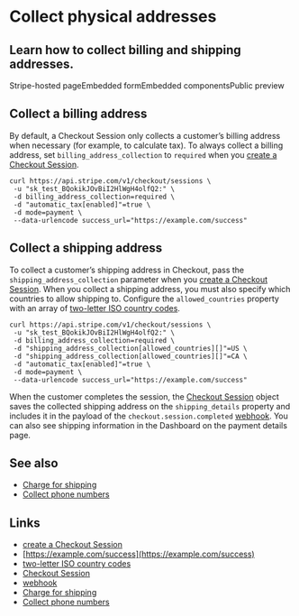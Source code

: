 # Collect physical addresses

## Learn how to collect billing and shipping addresses.

Stripe-hosted pageEmbedded formEmbedded componentsPublic preview
## Collect a billing address

By default, a Checkout Session only collects a customer’s billing address when
necessary (for example, to calculate tax). To always collect a billing address,
set `billing_address_collection` to `required` when you [create a Checkout
Session](https://docs.stripe.com/api/checkout/sessions/create).

```
curl https://api.stripe.com/v1/checkout/sessions \
 -u "sk_test_BQokikJOvBiI2HlWgH4olfQ2:" \
 -d billing_address_collection=required \
 -d "automatic_tax[enabled]"=true \
 -d mode=payment \
 --data-urlencode success_url="https://example.com/success"
```

## Collect a shipping address

To collect a customer’s shipping address in Checkout, pass the
`shipping_address_collection` parameter when you [create a Checkout
Session](https://docs.stripe.com/api/checkout/sessions/create). When you collect
a shipping address, you must also specify which countries to allow shipping to.
Configure the `allowed_countries` property with an array of [two-letter ISO
country codes](https://www.nationsonline.org/oneworld/country_code_list.htm).

```
curl https://api.stripe.com/v1/checkout/sessions \
 -u "sk_test_BQokikJOvBiI2HlWgH4olfQ2:" \
 -d billing_address_collection=required \
 -d "shipping_address_collection[allowed_countries][]"=US \
 -d "shipping_address_collection[allowed_countries][]"=CA \
 -d "automatic_tax[enabled]"=true \
 -d mode=payment \
 --data-urlencode success_url="https://example.com/success"
```

When the customer completes the session, the [Checkout
Session](https://docs.stripe.com/api/checkout/sessions/object) object saves the
collected shipping address on the `shipping_details` property and includes it in
the payload of the `checkout.session.completed`
[webhook](https://docs.stripe.com/webhooks). You can also see shipping
information in the Dashboard on the payment details page.

## See also

- [Charge for
shipping](https://docs.stripe.com/payments/during-payment/charge-shipping)
- [Collect phone
numbers](https://docs.stripe.com/payments/checkout/phone-numbers)

## Links

- [create a Checkout
Session](https://docs.stripe.com/api/checkout/sessions/create)
- [https://example.com/success](https://example.com/success)
- [two-letter ISO country
codes](https://www.nationsonline.org/oneworld/country_code_list.htm)
- [Checkout Session](https://docs.stripe.com/api/checkout/sessions/object)
- [webhook](https://docs.stripe.com/webhooks)
- [Charge for
shipping](https://docs.stripe.com/payments/during-payment/charge-shipping)
- [Collect phone
numbers](https://docs.stripe.com/payments/checkout/phone-numbers)